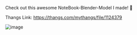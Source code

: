 Check out this awesome NoteBook-Blender-Model I made! 📘

Thangs Link: https://thangs.com/mythangs/file/1124379

![image](https://github.com/user-attachments/assets/cfdf374b-5a7f-4044-b4d1-060ce4c92bcb)
